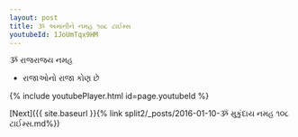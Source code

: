 ```yaml
---
layout: post
title: ૐ અમાનીને નમહ ૧૦૮ ટાઈમ્સ
youtubeId: 1JoUmTqx9HM
---
```

 
 
 ૐ રાજરાજય નમહ  
 
 -  રાજાઓનો રાજા કોણ છે 
 
  
 
  
 
 
 
 
 
 


{% include youtubePlayer.html id=page.youtubeId %}
 
[Next]({{ site.baseurl }}{% link  split2/_posts/2016-01-10-ૐ મુકુંદાય નમહ ૧૦૮ ટાઈમ્સ.md%})
 
